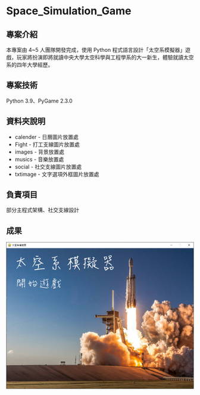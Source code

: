 # Space_Simulation_Game
## 專案介紹
本專案由 4~5 人團隊開發完成，使用 Python 程式語言設計「太空系模擬器」遊戲，玩家將扮演即將就讀中央大學太空科學與工程學系的大一新生，體驗就讀太空系的四年大學經歷。 

## 專案技術
Python 3.9、PyGame 2.3.0

## 資料夾說明
* calender - 日曆圖片放置處
* Fight - 打工支線圖片放置處
* images - 背景放置處
* musics - 音樂放置處
* social - 社交支線圖片放置處
* txtimage - 文字選項外框圖片放置處

## 負責項目
部分主程式架構、社交支線設計

## 成果
![Space Simulation Game](./screenshot.png)
